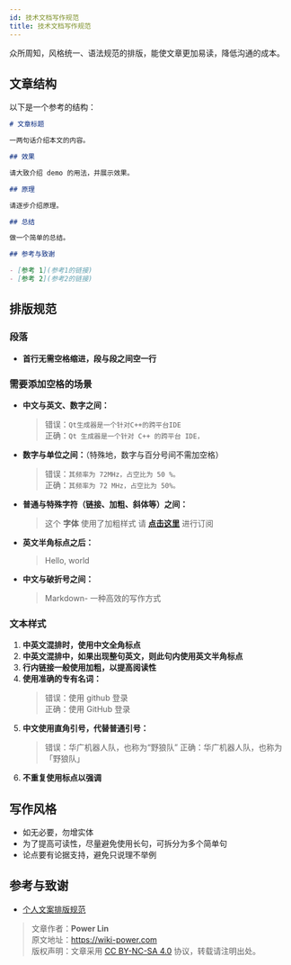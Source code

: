 ```yaml
---
id: 技术文档写作规范
title: 技术文档写作规范
---
```


众所周知，风格统一、语法规范的排版，能使文章更加易读，降低沟通的成本。


## 文章结构

以下是一个参考的结构：

```markdown
# 文章标题

一两句话介绍本文的内容。

## 效果

请大致介绍 demo 的用法，并展示效果。

## 原理

请逐步介绍原理。

## 总结

做一个简单的总结。

## 参考与致谢

- [参考 1](参考1的链接)
- [参考 2](参考2的链接)
```

## 排版规范

### 段落

- **首行无需空格缩进，段与段之间空一行**

### 需要添加空格的场景

- **中文与英文、数字之间：**
  > 错误：`Qt生成器是一个针对C++的跨平台IDE`  
  > 正确：`Qt 生成器是一个针对 C++ 的跨平台 IDE，`
- **数字与单位之间：**（特殊地，数字与百分号间不需加空格）
  > 错误：`其频率为 72MHz，占空比为 50 %。`  
  > 正确：`其频率为 72 MHz，占空比为 50%。`
- **普通与特殊字符（链接、加粗、斜体等）之间：**
  > 这个 **字体** 使用了加粗样式
  > 请 **[点击这里](https://wiki.wildwolf.tech/)** 进行订阅
- **英文半角标点之后：**
  > Hello, world
- **中文与破折号之间：**
  > Markdown- 一种高效的写作方式

### 文本样式

1. **中英文混排时，使用中文全角标点**
2. **中英文混排中，如果出现整句英文，则此句内使用英文半角标点**
3. **行内链接一般使用加粗，以提高阅读性**
4. **使用准确的专有名词：**
   > 错误：使用 github 登录  
   > 正确：使用 GitHub 登录
5. **中文使用直角引号，代替普通引号：**
   > 错误：华广机器人队，也称为“野狼队”
   > 正确：华广机器人队，也称为「野狼队」
6. **不重复使用标点以强调**

## 写作风格

- 如无必要，勿增实体
- 为了提高可读性，尽量避免使用长句，可拆分为多个简单句
- 论点要有论据支持，避免只说理不举例

## 参考与致谢

- [个人文案排版规范](https://wiki-power.com/%E4%B8%AA%E4%BA%BA%E6%96%87%E6%A1%88%E6%8E%92%E7%89%88%E8%A7%84%E8%8C%83)

> 文章作者：**Power Lin**  
> 原文地址：<https://wiki-power.com>  
> 版权声明：文章采用 [CC BY-NC-SA 4.0](https://creativecommons.org/licenses/by/4.0/deed.zh) 协议，转载请注明出处。
